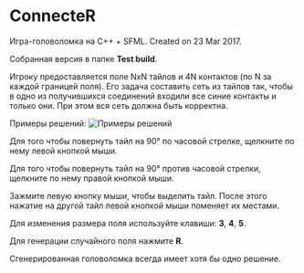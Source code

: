 # ConnecteR
Игра-головоломка на C++ + SFML. Created on 23 Mar 2017.

Собранная версия в папке **Test build**.

Игроку предоставляется поле NxN тайлов и 4N контактов (по N за каждой границей поля). Его задача составить сеть из тайлов так, чтобы в одно из получившихся соединений входили все синие контакты и только они. При этом вся сеть должна быть корректна.

Примеры решений:
![Примеры решений](https://user-images.githubusercontent.com/19171731/51002033-145ad500-1543-11e9-99d0-24982faf66fe.png)

Для того чтобы повернуть тайл на 90° по часовой стрелке, щелкните по нему левой кнопкой мыши.

Для того чтобы повернуть тайл на 90° против часовой стрелки, щелкните по нему правой кнопкой мыши.

Зажмите левую кнопку мыши, чтобы выделить тайл. После этого нажатие на другой тайл левой кнопкой мыши поменяет их местами.

Для изменения размера поля используйте клавиши: **3**, **4**, **5**.

Для генерации случайного поля нажмите **R**.

Сгенерированная головоломка всегда имеет хотя бы одно решение.
